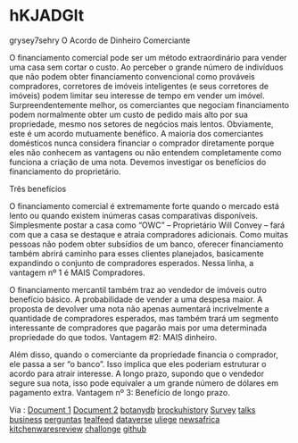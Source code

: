 # hKJADGlt
grysey7sehry
O Acordo de Dinheiro Comerciante

O financiamento comercial pode ser um método extraordinário para vender uma casa sem cortar o custo. Ao perceber o grande número de indivíduos que não podem obter financiamento convencional como prováveis ​​compradores, corretores de imóveis inteligentes (e seus corretores de imóveis) podem limitar seu interesse de tempo em vender um imóvel. Surpreendentemente melhor, os comerciantes que negociam financiamento podem normalmente obter um custo de pedido mais alto por sua propriedade, mesmo nos setores de negócios mais lentos. Obviamente, este é um acordo mutuamente benéfico.
A maioria dos comerciantes domésticos nunca considera financiar o comprador diretamente porque eles não conhecem as vantagens ou não entendem completamente como funciona a criação de uma nota. Devemos investigar os benefícios do financiamento do proprietário.

Três benefícios

O financiamento comercial é extremamente forte quando o mercado está lento ou quando existem inúmeras casas comparativas disponíveis. Simplesmente postar a casa como “OWC” – Proprietário Will Convey – fará com que a casa se destaque e atraia compradores adicionais. Como muitas pessoas não podem obter subsídios de um banco, oferecer financiamento também abrirá caminho para esses clientes planejados, basicamente expandindo o conjunto de compradores esperados. Nessa linha, a vantagem nº 1 é MAIS Compradores.

O financiamento mercantil também traz ao vendedor de imóveis outro benefício básico. A probabilidade de vender a uma despesa maior. A proposta de devolver uma nota não apenas aumentará incrivelmente a quantidade de compradores esperados, mas também trará um segmento interessante de compradores que pagarão mais por uma determinada propriedade do que todos. Vantagem #2: MAIS dinheiro.

Além disso, quando o comerciante da propriedade financia o comprador, ele passa a ser “o banco”. Isso implica que eles poderiam estruturar o acordo para atrair interesse. A longo prazo, supondo que o vendedor segure sua nota, isso pode equivaler a um grande número de dólares em pagamento extra. Vantagem nº 3: Benefício de longo prazo.

Via : <a href="https://documenter.getpostman.com/view/21927404/2s847LMWSf" target="_blank" rel="noopener">Document 1</a> <a href="https://documenter.getpostman.com/view/21927404/2s847LMWSf" target="_blank" rel="noopener">Document 2</a> <a href="https://botanydb.colorado.edu/checklists/checklist.php?cl=13647" target="_blank" rel="noopener">botanydb</a> <a href="https://brockuhistory.ca/ebooks/caceane/obchodni-penezni-ujednani" target="_blank" rel="noopener">brockuhistory</a> <a href="https://sac.edu/art/Lists/SampleSurvey/DispForm.aspx?ID=106348" target="_blank" rel="noopener">Survey</a> <a href="https://talks.ee.ic.ac.uk/talk/index/3281" target="_blank" rel="noopener">talks</a> <a href="https://www.business.unsw.edu.au/forms-site/surveys/Lists/SMY%20Profile%20Information%20January%202016%20Intake/DispForm.aspx?ID=18137" target="_blank" rel="noopener">business</a> <a href="https://forum.techtudo.globo.com/perguntas/519686/koebmandspengeordningen" target="_blank" rel="noopener">perguntas</a> <a href="https://tealfeed.com/da-mange-mennesker-ikke-kan-0grsm" target="_blank" rel="noopener">tealfeed</a> <a href="https://dataverse.unc.edu/dataverse/de-koopmansgeldregeling" target="_blank" rel="noopener">dataverse</a> <a href="https://gitlab.uliege.be/J.Fays/simian-XML-filter/-/issues/108" target="_blank" rel="noopener">uliege</a> <a href="https://newsafrica.world/2022/10/laccordo-sul-denaro-mercantile/">newsafrica</a> <a href="https://kitchenwaresreview.com/das-kaufmannsgeldarrangement/">kitchenwaresreview</a> <a href="https://challonge.com/wwpt0zqk?ljfy">challonge</a> <a href="https://github.com/Cinguk/hKJADGlt/blob/main/README.md">github</a>
